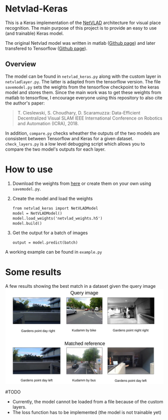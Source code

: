 # Netvlad-Keras
This is a Keras implementation of the [NetVLAD](https://www.di.ens.fr/willow/research/netvlad/) architecture for visual place recognition. The main purpose of this project is to provide an easy to use (and trainable) Keras model.

The original Netvlad model was written in matlab ([Github page](https://github.com/Relja/netvlad)) and later transfered to Tensorflow ([Github page](https://github.com/uzh-rpg/netvlad_tf_open)).

## Overview
The model can be found in `netvlad_keras.py` along with the custom layer in `netvladlayer.py`. The latter is adapted from the tensorflow version. The file `savemodel.py` sets the weights from the tensorflow checkpoint to the keras model and stores them. Since the main work was to get these weights from matlab to tensorflow, I encourage everyone using this repository to also cite the author's paper:

>T. Cieslewski, S. Choudhary, D. Scaramuzza: Data-Efficient Decentralized Visual SLAM IEEE International Conference on Robotics and Automation (ICRA), 2018.

In addition, `compare.py` checks wheather the outputs of the two models are consistent between Tensorflow and Keras for a given dataset.
`check_layers.py` is a low level debugging script which allows you to compare the two model's outputs for each layer.

# How to use

1. Download the weights from [here](https://1drv.ms/u/s!AuunpfP7kocxkeElzct-xFlMnVM4cg?e=uOVgF4) or create them on your own using `savemodel.py`.

2. Create the model and load the weights
    ```
    from netvlad_keras import NetVLADModel
    model = NetVLADModel()
    model.load_weights('netvlad_weights.h5')
    model.build()
    ```
3. Get the output for a batch of images
    ```
    output = model.predict(batch)
    ```

A working example can be found in `example.py`

# Some results
A few results showing the best match in a dataset given the query image
![Picture not found](results.jpg)

#TODO
* Currently, the model cannot be loaded from a file because of the custom layers.
* The loss function has to be implemented (the model is not trainable yet)


